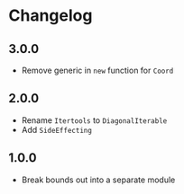# Changelog

## 3.0.0
- Remove generic in `new` function for `Coord`

## 2.0.0
- Rename `Itertools` to `DiagonalIterable`
- Add `SideEffecting`

## 1.0.0
- Break bounds out into a separate module
